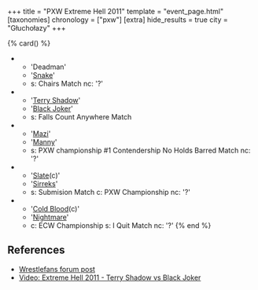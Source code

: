 +++
title = "PXW Extreme Hell 2011"
template = "event_page.html"
[taxonomies]
chronology = ["pxw"]
[extra]
hide_results = true
city = "Głuchołazy"
+++

{% card() %}
- - 'Deadman'
  - '[Snake](@/w/snake.md)'
  - s: Chairs Match
    nc: '?'
- - '[Terry Shadow](@/w/shadow.md)'
  - '[Black Joker](@/w/black-joker.md)'
  - s: Falls Count Anywhere Match
- - '[Mazi](@/w/mazi.md)'
  - '[Manny](@/w/manny.md)'
  - s: PXW championship #1 Contendership No Holds Barred Match
    nc: '?'
- - '[Slate](@/w/slate.md)(c)'
  - '[Sirreks](@/w/sirreks.md)'
  - s: Submision Match
    c: PXW Championship
    nc: '?'
- - '[Cold Blood](@/w/cold-blood.md)(c)'
  - '[Nightmare](@/w/nightmare.md)'
  - c: ECW Championship
    s: I Quit Match
    nc: '?'
{% end %}

## References

* [Wrestlefans forum post](https://wrestlefans.pl/forum/viewtopic.php?f=247&t=24589)
* [Video: Extreme Hell 2011 - Terry Shadow vs Black Joker](https://www.youtube.com/watch?v=5uRpO2Viqlk)
